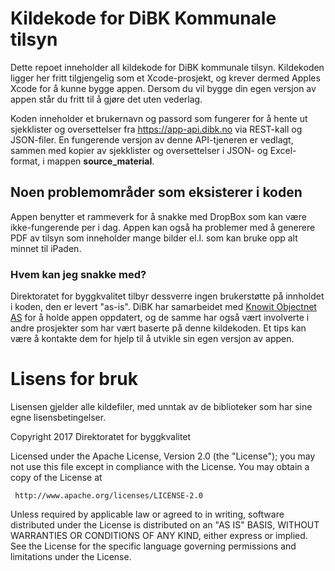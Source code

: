 # Kildekode for DiBK Kommunale tilsyn #

Dette repoet inneholder all kildekode for DiBK kommunale tilsyn. Kildekoden ligger her fritt tilgjengelig som et Xcode-prosjekt, og krever dermed Apples Xcode for å kunne bygge appen. Dersom du vil bygge din egen versjon av appen står du fritt til å gjøre det uten vederlag.

Koden inneholder et brukernavn og passord som fungerer for å hente ut sjekklister og oversettelser fra https://app-api.dibk.no via REST-kall og JSON-filer. 
En fungerende versjon av denne API-tjeneren er vedlagt, sammen med kopier av sjekklister og oversettelser i JSON- og Excel-format, i mappen **source_material**.

## Noen problemområder som eksisterer i koden ##

Appen benytter et rammeverk for å snakke med DropBox som kan være ikke-fungerende per i dag. Appen kan også ha problemer med å generere PDF av tilsyn som inneholder mange bilder el.l. som kan bruke opp alt minnet til iPaden.

### Hvem kan jeg snakke med? ###

Direktoratet for byggkvalitet tilbyr dessverre ingen brukerstøtte på innholdet i koden, den er levert "as-is". DiBK har samarbeidet med [Knowit Objectnet AS](https://www.knowit.no/) for å holde appen oppdatert, og de samme har også vært involverte i andre prosjekter som har vært baserte på denne kildekoden. Et tips kan være å kontakte dem for hjelp til å utvikle sin egen versjon av appen.

# Lisens for bruk #

Lisensen gjelder alle kildefiler, med unntak av de biblioteker som har sine egne lisensbetingelser.

Copyright 2017 Direktoratet for byggkvalitet

   Licensed under the Apache License, Version 2.0 (the "License");
   you may not use this file except in compliance with the License.
   You may obtain a copy of the License at

     http://www.apache.org/licenses/LICENSE-2.0

   Unless required by applicable law or agreed to in writing, software
   distributed under the License is distributed on an "AS IS" BASIS,
   WITHOUT WARRANTIES OR CONDITIONS OF ANY KIND, either express or implied.
   See the License for the specific language governing permissions and
   limitations under the License.